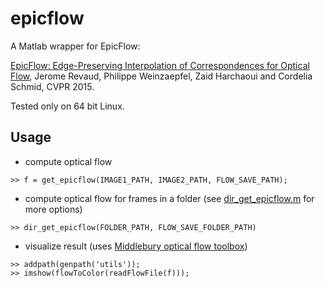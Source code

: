 # epicflow

A Matlab wrapper for EpicFlow:

[EpicFlow: Edge-Preserving Interpolation of Correspondences for Optical 
Flow](http://lear.inrialpes.fr/src/epicflow/), Jerome Revaud, Philippe Weinzaepfel, Zaid Harchaoui and Cordelia 
Schmid, CVPR 2015.

Tested only on 64 bit Linux. 

## Usage 

* compute optical flow
```
>> f = get_epicflow(IMAGE1_PATH, IMAGE2_PATH, FLOW_SAVE_PATH);
```
* compute optical flow for frames in a folder (see [dir_get_epicflow.m](https://github.com/suhangpro/epicflow/blob/master/dir_get_epicflow.m) for more options)
```
>> dir_get_epicflow(FOLDER_PATH, FLOW_SAVE_FOLDER_PATH)
```
* visualize result (uses [Middlebury optical flow toolbox](http://vision.middlebury.edu/flow/code/flow-code-matlab.zip))
```
>> addpath(genpath('utils'));
>> imshow(flowToColor(readFlowFile(f)));
```
